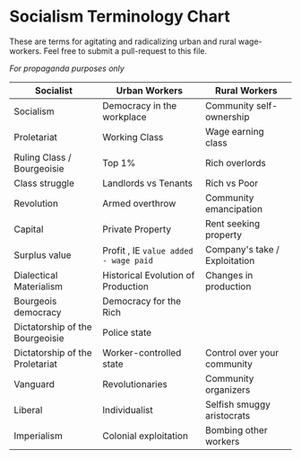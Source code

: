 # Socialism Terminology Chart

These are terms for agitating and radicalizing urban and rural wage-workers. Feel free to submit a pull-request to this file. 

*For propaganda purposes only*

|Socialist|Urban Workers|Rural Workers|
|---|---|---|
|Socialism|Democracy in the workplace|Community self-ownership|
|Proletariat|Working Class|Wage earning class|
|Ruling Class / Bourgeoisie|Top 1%|Rich overlords|
|Class struggle|Landlords vs Tenants|Rich vs Poor|
|Revolution|Armed overthrow|Community emancipation|
|Capital|Private Property|Rent seeking property|
|Surplus value|Profit , IE `value added - wage paid`|Company's take / Exploitation|
|Dialectical Materialism|Historical Evolution of Production|Changes in production|
|Bourgeois democracy|Democracy for the Rich||
|Dictatorship of the Bourgeoisie|Police state||
|Dictatorship of the Proletariat|Worker-controlled state|Control over your community|
|Vanguard|Revolutionaries|Community organizers|
|Liberal|Individualist|Selfish smuggy aristocrats|
|Imperialism|Colonial exploitation|Bombing other workers|



